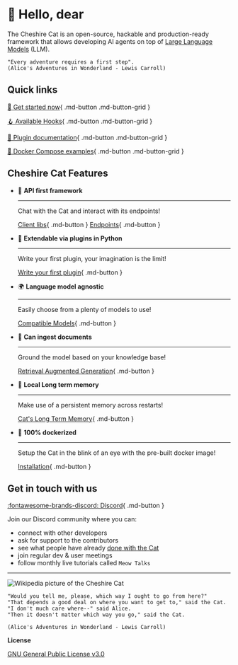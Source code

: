 # &#128075; Hello, dear

The Cheshire Cat is an open-source, hackable and production-ready framework that allows developing AI agents on top of [Large Language Models](faq/llm-concepts/llm.md) (LLM).

```
"Every adventure requires a first step".
(Alice's Adventures in Wonderland - Lewis Carroll)
```

## Quick links

<div class="grid" markdown>

[&#127939; Get started now](quickstart/introduction.md){ .md-button .md-button-grid }
 
[&#129693; Available Hooks](plugins/hooks.md#available-hooks){ .md-button .md-button-grid }

[&#128268; Plugin documentation](plugins/plugins.md){ .md-button .md-button-grid }

[&#128640; Docker Compose examples](production/administrators/docker-compose.md){ .md-button .md-button-grid }

</div>

## Cheshire Cat Features


<div class="grid cards" markdown>

- &#129520; __API first framework__

    ---

    Chat with the Cat and interact with its endpoints!

    [Client libs](production/network/clients.md){ .md-button }
    [Endpoints](production/network/http-endpoints.md){ .md-button }

- &#128640; __Extendable via plugins in Python__

    ---

    Write your first plugin, your imagination is the limit!

    [Write your first plugin](quickstart/prepare-plugin.md){ .md-button }

- &#127757; __Language model agnostic__

    ---

    Easily choose from a plenty of models to use!

    [Compatible Models](production/administrators/docker-compose.md#cat-ollama){ .md-button }

- &#128220; __Can ingest documents__

    ---

    Ground the model based on your knowledge base!

    [Retrieval Augmented Generation](faq/llm-concepts/rag.md){ .md-button }

- &#128024; __Local Long term memory__

    ---

    Make use of a persistent memory across restarts!

    [Cat's Long Term Memory](framework/cat-components/memory/long_term_memory.md){ .md-button }

- &#128011; __100% dockerized__

    ---

    Setup the Cat in the blink of an eye with the pre-built docker image!

    [Installation](quickstart/installation-configuration.md){ .md-button }

</div>

## Get in touch with us

[:fontawesome-brands-discord: Discord](https://discord.gg/bHX5sNFCYU){ .md-button }

Join our Discord community where you can:

- connect with other developers
- ask for support to the contributors
- see what people have already [done with the Cat](https://discord.com/channels/1092359754917089350/1099439547500220427)
- join regular dev & user meetings
- follow monthly live tutorials called `Meow Talks`

---

![Wikipedia picture of the Cheshire Cat](assets/img/cheshire-cat-tree-shade.jpg)

    "Would you tell me, please, which way I ought to go from here?"
    "That depends a good deal on where you want to get to," said the Cat.
    "I don't much care where--" said Alice.
    "Then it doesn't matter which way you go," said the Cat.

    (Alice's Adventures in Wonderland - Lewis Carroll)

__License__

[GNU General Public License v3.0](https://raw.githubusercontent.com/cheshire-cat-ai/core/main/LICENSE)
